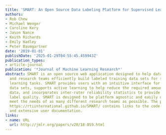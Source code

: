 ```yaml
---
title: 'SMART: An Open Source Data Labeling Platform for Supervised Learning'
authors:
- Rob Chew
- Michael Wenger
- Caroline Kery
- Jason Nance
- Keith Richards
- Emily Hadley
- Peter Baumgartner
date: '2019-01-01'
publishDate: '2025-01-29T04:55:45.459943Z'
publication_types:
- article-journal
publication: '*Journal of Machine Learning Research*'
abstract: SMART is an open source web application designed to help data scientists
  and research teams efficiently build labeled training data sets for supervised machine
  learning tasks. SMART provides users with an intuitive interface for creating labeled
  data sets, supports active learning to help reduce the required amount of labeled
  data, and incorporates inter-rater reliability statistics to provide insight into
  label quality. SMART is designed to be platform agnostic and easily deployable to
  meet the needs of as many different research teams as possible. The project website
  https://rtiinternational.github.io/SMART/ contains links to the code repository
  and extensive user documentation.
links:
- name: URL
  url: http://jmlr.org/papers/v20/18-859.html
---
```

